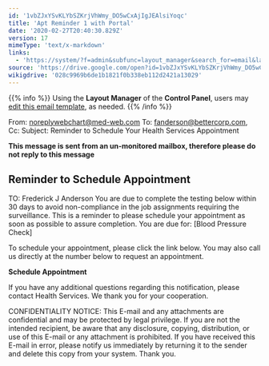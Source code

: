 ```yaml
---
id: '1vbZJxYSvKLYbSZKrjVhWmy_DO5wCxAjIgJEAlsiYoqc'
title: 'Apt Reminder 1 with Portal'
date: '2020-02-27T20:40:30.829Z'
version: 17
mimeType: 'text/x-markdown'
links:
  - 'https://system/?f=admin&subfunc=layout_manager&search_for=email&layout_search=Go&opp=edit&doc_type=EAPTR&old_module=Email&old_name=Apt+Reminder+1+with+Portal&active=0'
source: 'https://drive.google.com/open?id=1vbZJxYSvKLYbSZKrjVhWmy_DO5wCxAjIgJEAlsiYoqc'
wikigdrive: '028c9969b6de1b1821f0b338eb112d2421a13029'
---
```





{{% info %}}
Using the **Layout Manager** of the **Control Panel**, users may [edit this email template](https://system/?f=admin&subfunc=layout_manager&search_for=email&layout_search=Go&opp=edit&doc_type=EAPTR&old_module=Email&old_name=Apt+Reminder+1+with+Portal&active=0), as needed.
{{% /info %}}



From: noreplywebchart@med-web.com
To: fanderson@bettercorp.com,
Cc:
Subject: Reminder to Schedule Your Health Services Appointment

****This message is sent from an un-monitored mailbox, therefore please do not reply to this message****

## Reminder to Schedule Appointment


TO: Frederick J Anderson
You are due to complete the testing below within 30 days to avoid non-compliance in the job assignments requiring the surveillance.
This is a reminder to please schedule your appointment as soon as possible to assure completion.
You are due for:
[Blood Pressure Check]

To schedule your appointment, please click the link below. You may also call us directly at the number below to request an appointment.

**Schedule Appointment**

If you have any additional questions regarding this notification, please contact Health Services.
We thank you for your cooperation.


CONFIDENTIALITY NOTICE: This E-mail and any attachments are confidential and may be protected by legal privilege. If you are not the intended recipient, be aware that any disclosure, copying, distribution, or use of this E-mail or any attachment is prohibited. If you have received this E-mail in error, please notify us immediately by returning it to the sender and delete this copy from your system. Thank you.
